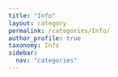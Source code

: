 ```yaml
---
title: "Info"
layout: category
permalink: /categories/Info/
author_profile: true
taxonomy: Info
sidebar:
  nav: "categories"
---
```

